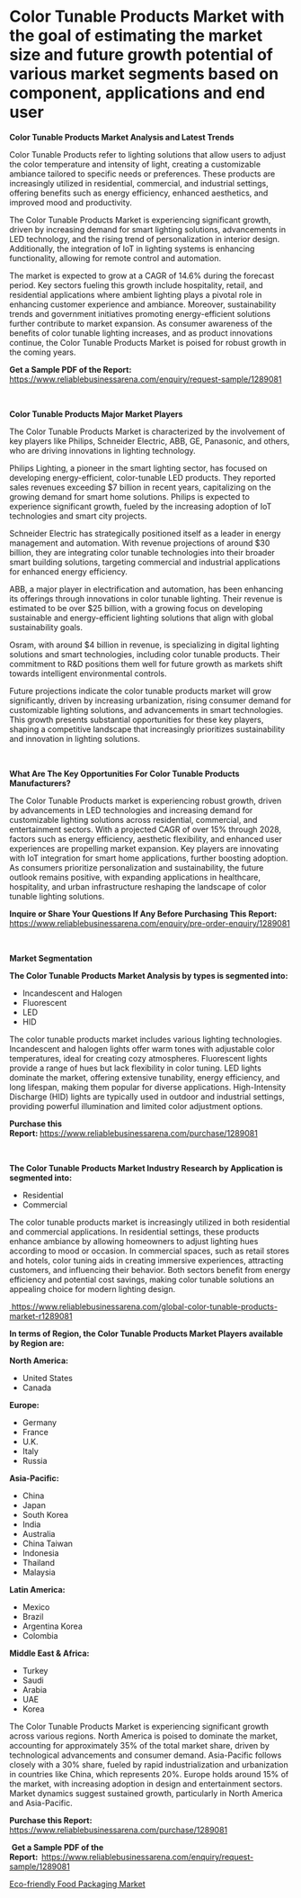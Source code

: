 <p><h1>Color Tunable Products Market with the goal of estimating the market size and future growth potential of various market segments based on component, applications and end user</h1></p><p><strong>Color Tunable Products Market Analysis and Latest Trends</strong></p>
<p><p>Color Tunable Products refer to lighting solutions that allow users to adjust the color temperature and intensity of light, creating a customizable ambiance tailored to specific needs or preferences. These products are increasingly utilized in residential, commercial, and industrial settings, offering benefits such as energy efficiency, enhanced aesthetics, and improved mood and productivity.</p><p>The Color Tunable Products Market is experiencing significant growth, driven by increasing demand for smart lighting solutions, advancements in LED technology, and the rising trend of personalization in interior design. Additionally, the integration of IoT in lighting systems is enhancing functionality, allowing for remote control and automation. </p><p>The market is expected to grow at a CAGR of 14.6% during the forecast period. Key sectors fueling this growth include hospitality, retail, and residential applications where ambient lighting plays a pivotal role in enhancing customer experience and ambiance. Moreover, sustainability trends and government initiatives promoting energy-efficient solutions further contribute to market expansion. As consumer awareness of the benefits of color tunable lighting increases, and as product innovations continue, the Color Tunable Products Market is poised for robust growth in the coming years.</p></p>
<p><strong>Get a Sample PDF of the Report:&nbsp;</strong> <a href="https://www.reliablebusinessarena.com/enquiry/request-sample/1289081?utm_campaign=1943&utm_medium=2&utm_source=Github&utm_content=ia&utm_term=16012025&utm_id=color-tunable-products">https://www.reliablebusinessarena.com/enquiry/request-sample/1289081</a></p>
<p>&nbsp;</p>
<p><strong>Color Tunable Products Major Market Players</strong></p>
<p><p>The Color Tunable Products Market is characterized by the involvement of key players like Philips, Schneider Electric, ABB, GE, Panasonic, and others, who are driving innovations in lighting technology. </p><p>Philips Lighting, a pioneer in the smart lighting sector, has focused on developing energy-efficient, color-tunable LED products. They reported sales revenues exceeding $7 billion in recent years, capitalizing on the growing demand for smart home solutions. Philips is expected to experience significant growth, fueled by the increasing adoption of IoT technologies and smart city projects.</p><p>Schneider Electric has strategically positioned itself as a leader in energy management and automation. With revenue projections of around $30 billion, they are integrating color tunable technologies into their broader smart building solutions, targeting commercial and industrial applications for enhanced energy efficiency.</p><p>ABB, a major player in electrification and automation, has been enhancing its offerings through innovations in color tunable lighting. Their revenue is estimated to be over $25 billion, with a growing focus on developing sustainable and energy-efficient lighting solutions that align with global sustainability goals.</p><p>Osram, with around $4 billion in revenue, is specializing in digital lighting solutions and smart technologies, including color tunable products. Their commitment to R&D positions them well for future growth as markets shift towards intelligent environmental controls.</p><p>Future projections indicate the color tunable products market will grow significantly, driven by increasing urbanization, rising consumer demand for customizable lighting solutions, and advancements in smart technologies. This growth presents substantial opportunities for these key players, shaping a competitive landscape that increasingly prioritizes sustainability and innovation in lighting solutions.</p></p>
<p>&nbsp;</p>
<p><strong>What Are The Key Opportunities For Color Tunable Products Manufacturers?</strong></p>
<p><p>The Color Tunable Products market is experiencing robust growth, driven by advancements in LED technologies and increasing demand for customizable lighting solutions across residential, commercial, and entertainment sectors. With a projected CAGR of over 15% through 2028, factors such as energy efficiency, aesthetic flexibility, and enhanced user experiences are propelling market expansion. Key players are innovating with IoT integration for smart home applications, further boosting adoption. As consumers prioritize personalization and sustainability, the future outlook remains positive, with expanding applications in healthcare, hospitality, and urban infrastructure reshaping the landscape of color tunable lighting solutions.</p></p>
<p><strong>Inquire or Share Your Questions If Any Before Purchasing This Report:</strong> <a href="https://www.reliablebusinessarena.com/enquiry/pre-order-enquiry/1289081?utm_campaign=1943&utm_medium=2&utm_source=Github&utm_content=ia&utm_term=16012025&utm_id=color-tunable-products">https://www.reliablebusinessarena.com/enquiry/pre-order-enquiry/1289081</a></p>
<p>&nbsp;</p>
<p><strong>Market Segmentation</strong></p>
<p><strong>The Color Tunable Products Market Analysis by types is segmented into:</strong></p>
<p><ul><li>Incandescent and Halogen</li><li>Fluorescent</li><li>LED</li><li>HID</li></ul></p>
<p><p>The color tunable products market includes various lighting technologies. Incandescent and halogen lights offer warm tones with adjustable color temperatures, ideal for creating cozy atmospheres. Fluorescent lights provide a range of hues but lack flexibility in color tuning. LED lights dominate the market, offering extensive tunability, energy efficiency, and long lifespan, making them popular for diverse applications. High-Intensity Discharge (HID) lights are typically used in outdoor and industrial settings, providing powerful illumination and limited color adjustment options.</p></p>
<p><strong>Purchase this Report:&nbsp;</strong><a href="https://www.reliablebusinessarena.com/purchase/1289081?utm_campaign=1943&utm_medium=2&utm_source=Github&utm_content=ia&utm_term=16012025&utm_id=color-tunable-products">https://www.reliablebusinessarena.com/purchase/1289081</a></p>
<p>&nbsp;</p>
<p><strong>The Color Tunable Products Market Industry Research by Application is segmented into:</strong></p>
<p><ul><li>Residential</li><li>Commercial</li></ul></p>
<p><p>The color tunable products market is increasingly utilized in both residential and commercial applications. In residential settings, these products enhance ambiance by allowing homeowners to adjust lighting hues according to mood or occasion. In commercial spaces, such as retail stores and hotels, color tuning aids in creating immersive experiences, attracting customers, and influencing their behavior. Both sectors benefit from energy efficiency and potential cost savings, making color tunable solutions an appealing choice for modern lighting design.</p></p>
<p><a href="https://www.reliablebusinessarena.com/global-color-tunable-products-market-r1289081?utm_campaign=1943&utm_medium=2&utm_source=Github&utm_content=ia&utm_term=16012025&utm_id=color-tunable-products">&nbsp;https://www.reliablebusinessarena.com/global-color-tunable-products-market-r1289081</a></p>
<p><strong>In terms of Region, the Color Tunable Products Market Players available by Region are:</strong></p>
<p>
    <p> <strong> North America: </strong>
        <ul>
            <li>United States</li>
            <li>Canada</li>
        </ul>
        </p> 
    <p> <strong> Europe: </strong>
        <ul>
            <li>Germany</li>
            <li>France</li>
            <li>U.K.</li>
            <li>Italy</li>
            <li>Russia</li>
        </ul>
        </p> 
    <p> <strong> Asia-Pacific: </strong>
        <ul>
            <li>China</li>
            <li>Japan</li>
            <li>South Korea</li>
            <li>India</li>
            <li>Australia</li>
            <li>China Taiwan</li>
            <li>Indonesia</li>
            <li>Thailand</li>
            <li>Malaysia</li>
        </ul>
        </p> 
    <p> <strong> Latin America: </strong>
        <ul>
            <li>Mexico</li>
            <li>Brazil</li>
            <li>Argentina Korea</li>
            <li>Colombia</li>
        </ul>
        </p> 
    <p> <strong> Middle East & Africa: </strong>
        <ul>
            <li>Turkey</li>
            <li>Saudi</li>
            <li>Arabia</li>
            <li>UAE</li>
            <li>Korea</li>
        </ul>
    </p>
    </p>
<p><p>The Color Tunable Products Market is experiencing significant growth across various regions. North America is poised to dominate the market, accounting for approximately 35% of the total market share, driven by technological advancements and consumer demand. Asia-Pacific follows closely with a 30% share, fueled by rapid industrialization and urbanization in countries like China, which represents 20%. Europe holds around 15% of the market, with increasing adoption in design and entertainment sectors. Market dynamics suggest sustained growth, particularly in North America and Asia-Pacific.</p></p>
<p><strong>Purchase this Report: </strong><a href="https://www.reliablebusinessarena.com/purchase/1289081?utm_campaign=1943&utm_medium=2&utm_source=Github&utm_content=ia&utm_term=16012025&utm_id=color-tunable-products">https://www.reliablebusinessarena.com/purchase/1289081</a></p>
<p>&nbsp;<strong>Get a Sample PDF of the Report:&nbsp;&nbsp;</strong><a href="https://www.reliablebusinessarena.com/enquiry/request-sample/1289081?utm_campaign=1943&utm_medium=2&utm_source=Github&utm_content=ia&utm_term=16012025&utm_id=color-tunable-products">https://www.reliablebusinessarena.com/enquiry/request-sample/1289081</a></p>
<p><strong></strong></p>
<p><p><a href="https://github.com/JakirUddin511/Market-Research-Report-List-1/blob/main/eco-friendly-food-packaging-market.md?utm_campaign=1943&utm_medium=2&utm_source=Github&utm_content=ia&utm_term=16012025&utm_id=color-tunable-products">Eco-friendly Food Packaging Market</a></p></p>